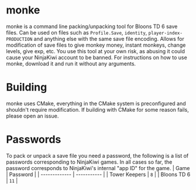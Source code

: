 # monke
monke is a command line packing/unpacking tool for Bloons TD 6 save files. Can be used on files such as `Profile.Save`, `identity`, `player-index-PRODUCTION` and anything else with the same save file encoding. Allows for modification of save files to give monkey money, instant monkeys, change levels, give exp, etc. You use this tool at your own risk, as abusing it could cause your NinjaKiwi account to be banned. For instructions on how to use monke, download it and run it without any arguments.

# Building
monke uses CMake, everything in the CMake system is preconfigured and shouldn't require modification. If building with CMake for some reason fails, please open an issue.

# Passwords
To pack or unpack a save file you need a password, the following is a list of passwords corresponding to NinjaKiwi games. In all cases so far, the password corresponds to NinjaKiwi's internal "app ID" for the game.
| Game          | Password    |
| ------------- | ----------- |
| Tower Keepers | `8`         |
| Bloons TD 6   | `11`        |
